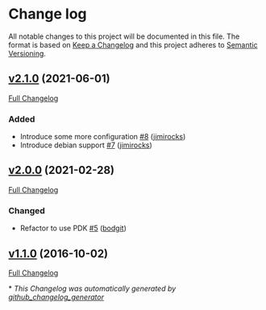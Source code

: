 # Change log

All notable changes to this project will be documented in this file. The format is based on [Keep a Changelog](http://keepachangelog.com/en/1.0.0/) and this project adheres to [Semantic Versioning](http://semver.org).

## [v2.1.0](https://github.com/bodgit/puppet-watchdog/tree/v2.1.0) (2021-06-01)

[Full Changelog](https://github.com/bodgit/puppet-watchdog/compare/v2.0.0...v2.1.0)

### Added

- Introduce some more configuration [\#8](https://github.com/bodgit/puppet-watchdog/pull/8) ([jimirocks](https://github.com/jimirocks))
- Introduce debian support [\#7](https://github.com/bodgit/puppet-watchdog/pull/7) ([jimirocks](https://github.com/jimirocks))

## [v2.0.0](https://github.com/bodgit/puppet-watchdog/tree/v2.0.0) (2021-02-28)

[Full Changelog](https://github.com/bodgit/puppet-watchdog/compare/v1.1.0...v2.0.0)

### Changed

- Refactor to use PDK [\#5](https://github.com/bodgit/puppet-watchdog/pull/5) ([bodgit](https://github.com/bodgit))

## [v1.1.0](https://github.com/bodgit/puppet-watchdog/tree/v1.1.0) (2016-10-02)

[Full Changelog](https://github.com/bodgit/puppet-watchdog/compare/0358f0a93b142c0f4b457b8c16c7815c34894367...v1.1.0)



\* *This Changelog was automatically generated by [github_changelog_generator](https://github.com/github-changelog-generator/github-changelog-generator)*
